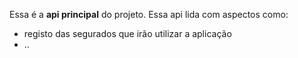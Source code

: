 Essa é a **api principal** do projeto. Essa api lida com aspectos como:
- registo das segurados que irão utilizar a aplicação
- ..